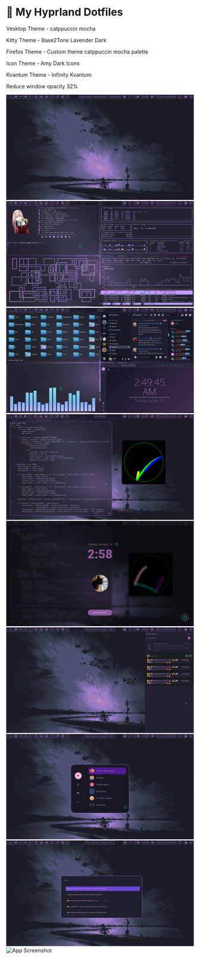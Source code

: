 # 🌟 My Hyprland Dotfiles

Vesktop Theme - catppuccin mocha

Kitty Theme - Base2Tone Lavender Dark

Firefox Theme - Custom theme catppuccin mocha palette 

Icon Theme - Amy Dark Icons

Kvantum Theme - Infinity Kvantum

Reduce window opacity 32%

![App Screenshot](assets/1.png)
![App Screenshot](assets/2.png)
![App Screenshot](assets/3.png)
![App Screenshot](assets/4.png)
![App Screenshot](assets/9.png)
![App Screenshot](assets/1noti.png)
![App Screenshot](assets/6.png)
![App Screenshot](assets/7.png)
![App Screenshot](2024-12-21-163834_hyprshot.png)
